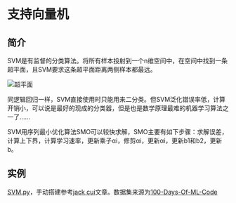 # 支持向量机

## 简介

SVM是有监督的分类算法。将所有样本投射到一个n维空间中，在空间中找到一条超平面，且SVM要求这条超平面距离两侧样本都最远。

![超平面](http://ww1.sinaimg.cn/large/96803f81ly1fzgefaiockj209d0bbjsf.jpg)

同逻辑回归一样，SVM直接使用时只能用来二分类。但SVM泛化错误率低，计算开销小，可以说是最好的现成的分类器，但是也是数学原理最难的机器学习算法之一了……

SVM用序列最小优化算法SMO可以较快求解，SMO主要有如下步骤：求解误差，计算上下界，计算学习速率，更新乘子αi，修剪αi，更新αi，更新b1和b2，更新b。

## 实例

[SVM.py](https://github.com/Niuyuhang03/MachineLearning/blob/master/SVM/SVM.py)，手动搭建参考[jack cui](https://cuijiahua.com/blog/2017/11/ml_8_svm_1.html)文章。数据集来源为[100-Days-Of-ML-Code](https://github.com/MLEveryday/100-Days-Of-ML-Code/blob/master/datasets/Social_Network_Ads.csv)